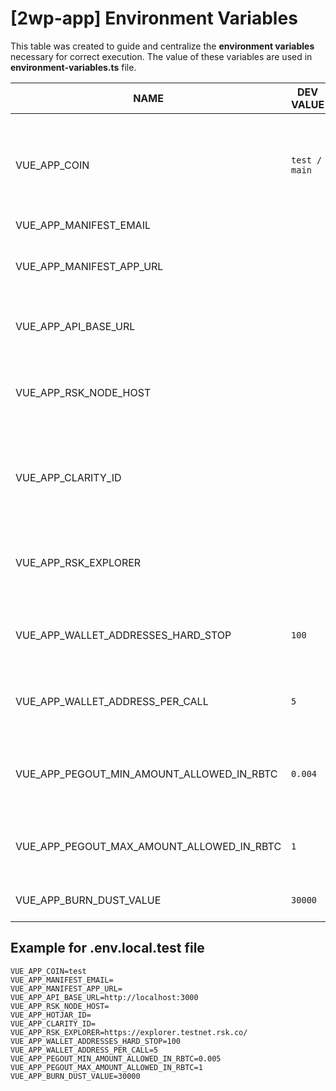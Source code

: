 # [2wp-app] Environment Variables
This table was created to guide and centralize the **environment variables** necessary for correct execution.
The value of these variables are used in **environment-variables.ts** file.

|NAME                                        | DEV VALUE   | DETAILS                                                                                                   |
|--------------------------------------------|-------------|-----------------------------------------------------------------------------------------------------------|
|VUE_APP_COIN                                | `test / main` | The network that will be used for the bitcoin library. Accepted values are `test` or `main`               |
|VUE_APP_MANIFEST_EMAIL                      |             |                                                                                                           |
|VUE_APP_MANIFEST_APP_URL                    |             | Trezor connect Manifest is described [here](https://github.com/trezor/connect/blob/develop/docs/index.md) |
|VUE_APP_API_BASE_URL                        |             | URL of the API (2wp-api) which is the BackEnd                                                             |
|VUE_APP_RSK_NODE_HOST                       |             | RSK node URL to verify RSK data (e.g. POWpeg address                                                      | 
|VUE_APP_CLARITY_ID | | A Clarity ID is uniquely generated identification for app usage metrics                                   |
|VUE_APP_RSK_EXPLORER                        |             | RSK EXPLORER URL used to verify the transaction status                                                    |
|VUE_APP_WALLET_ADDRESSES_HARD_STOP          | `100`       | Maximum number of addresses derived from wallet                                                           |
|VUE_APP_WALLET_ADDRESS_PER_CALL             | `5`         | Number of addresses obtained per derivation call                                                          |
|VUE_APP_PEGOUT_MIN_AMOUNT_ALLOWED_IN_RBTC    | `0.004`     | 0,004 Minimum allowed value for a PEGOUT transaction                                                      |
|VUE_APP_PEGOUT_MAX_AMOUNT_ALLOWED_IN_RBTC   | `1`          | 1 Maximum allowed value for a PEGOUT transaction                                                          |
|VUE_APP_BURN_DUST_VALUE   | `30000`          | Max value to burn in the tx fee                                                          |

## Example for .env.local.test file

```dotenv
VUE_APP_COIN=test
VUE_APP_MANIFEST_EMAIL=
VUE_APP_MANIFEST_APP_URL=
VUE_APP_API_BASE_URL=http://localhost:3000
VUE_APP_RSK_NODE_HOST=
VUE_APP_HOTJAR_ID=
VUE_APP_CLARITY_ID=
VUE_APP_RSK_EXPLORER=https://explorer.testnet.rsk.co/
VUE_APP_WALLET_ADDRESSES_HARD_STOP=100
VUE_APP_WALLET_ADDRESS_PER_CALL=5
VUE_APP_PEGOUT_MIN_AMOUNT_ALLOWED_IN_RBTC=0.005
VUE_APP_PEGOUT_MAX_AMOUNT_ALLOWED_IN_RBTC=1
VUE_APP_BURN_DUST_VALUE=30000
```
